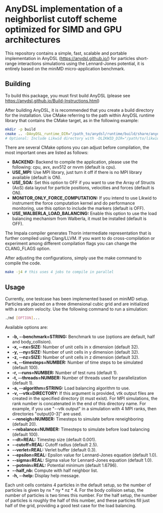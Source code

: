 # AnyDSL implementation of a neighborlist cutoff scheme optimized for SIMD and GPU architectures

This repository contains a simple, fast, scalable and portable implementation in AnyDSL (https://anydsl.github.io/) for particles short-range interactions simulations using the Lennard-Jones potential, it is entirely based on the miniMD micro-application benchmark.

## Building

To build this package, you must first build AnyDSL (please see https://anydsl.github.io/Build-Instructions.html)

After building AnyDSL, it is recommended that you create a build directory for the installation. Use CMake referring to the path within AnyDSL runtime library that contains the CMake target, as in the following example:

```bash
mkdir -p build
cmake .. -DAnyDSL_runtime_DIR="/path_to/anydsl/runtime/build/share/anydsl/cmake"
# Optional: Include Likwid directory with -DLIKWID_DIR="/path/to/likwid"
```

There are several CMake options you can adjust before compilation, the most important ones are listed as follows:

- **BACKEND:** Backend to compile the application, please use the following: cpu, avx, avx512 or nvvm (default is cpu).
- **USE\_MPI:** Use MPI library, just turn it off if there is no MPI library available (default is ON).
- **USE\_SOA:** Set this option to OFF if you want to use the Array of Structs (AoS) data layout for particle positions, velocities and forces (default is ON).
- **MONITOR\_ONLY\_FORCE\_COMPUTATION:** If you intend to use Likwid to instrument the force computation kernel and do performance monitoring, use this option to include the markers (default is OFF).
- **USE\_WALBERLA\_LOAD\_BALANCING:** Enable this option to use the load balancing mechanism from Walberla, it must be installed (default is OFF).

The Impala compiler generates Thorin intermediate representation that is further compiled using Clang/LLVM. If you want to do cross-compilation or experiment among different compilation flags you can change the CLANG\_FLAGS option.

After adjusting the configurations, simply use the make command to compile the code.

```bash
make -j4 # this uses 4 jobs to compile in parallel
```

## Usage

Currently, one testcase has been implemented based on miniMD setup. Particles are placed on a three dimensional cubic grid and are initialized with a random velocity. Use the following command to run a simulation:

```bash
./md [OPTION]...
```

Available options are:

- **-b, --benchmark=STRING:** Benchmark to use (options are default, half and body\_collision).
- **-x, --nx=SIZE:** Number of unit cells in x dimension (default 32).
- **-y, --ny=SIZE:** Number of unit cells in y dimension (default 32).
- **-z, --nz=SIZE:** Number of unit cells in z dimension (default 32).
- **-s, --timesteps=NUMBER:** Number of time steps to be simulated (default 100).
- **-r, --runs=NUMBER:** Number of test runs (default 1).
- **-t, --threads=NUMBER:** Number of threads used for parallelization (default 1).
- **-a, --algorithm=STRING:** Load balancing algorithm to use.
- **-v, --vtk=DIRECTORY:** If this argument is provided, vtk output files are created in the specified directory (it must exist). For MPI simulations, the rank number is concatenated in the end of this directory name. For example, if you use "--vtk output" in a simulation with 4 MPI ranks, then directories "output[0-3]" are used.
- **--reneigh=NUMBER:** Timesteps to simulate before reneighboring (default 20).
- **--rebalance=NUMBER:** Timesteps to simulate before load balancing (default 100).
- **--dt=REAL:** Timestep size (default 0.001).
- **--cutoff=REAL:** Cutoff radius (default 2.5).
- **--verlet=REAL:** Verlet buffer (default 0.3).
- **--epsilon=REAL:** Epsilon value for Lennard-Jones equation (default 1.0).
- **--sigma=REAL:** Sigma value for Lennard-Jones equation (default 1.0).
- **--potmin=REAL:** Potential minimum (default 1.6796).
- **--half_nb:** Compute with half neighbor list.
- **-h, --help:** Display help message.

Each unit cells contains 4 particles in the default setup, so the number of particles is given by nx * ny * nz * 4. For the body collision setup, the number of particles is two times this number. For the half setup, the number of particles is roughly the half of this number, and these particles fill just half of the grid, providing a good test case for the load balancing.
